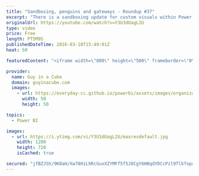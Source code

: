 ```yaml
---
title: "Sandboxing, penguins and gateways - Roundup #37"
excerpt: "There is a sandboxing update for custom visuals within Power BI. RC0 landed for SQL Server 2016. I mention the updates for Reporting Services and Analysis Services. Also, Microsoft announced that Linux will be supported for SQL 2016 Database Engine. I highlight a community blog post looking at creating"
originalUrl: https://youtube.com/watch?v=Y3U3dUagL2U
type: video
price: Free
length: PT5M9S
publishedDateTime: 2016-03-10T15:49:01Z
heat: 50

featuredContent: "<iframe width=\"800\" height=\"500\" frameborder=\"0\" src=\"https://www.youtube.com/embed/Y3U3dUagL2U\" allow=\"accelerometer; autoplay; encrypted-media; gyroscope; picture-in-picture\" allowfullscreen></iframe>"

provider:
  name: Guy in a Cube
  domain: guyinacube.com
  images:
    - url: https://everyday-cc.github.io/powerbi/assets/images/organizations/guyinacube.com-50x50.jpg
      width: 50
      height: 50

topics:
  - Power BI

images:
  - url: https://i.ytimg.com/vi/Y3U3dUagL2U/maxresdefault.jpg
    width: 1280
    height: 720
    isCached: true

secured: "jfBZJSh/9K8aH/Xw78HiLhRcGuxXZYMFf5f5J8CgY6HBqdYDCcPzl9TlkTopaQP3DfAkADoX3IFhC6IHtiNvd84Ol4QRR6+FIEbOT356uBrMqZKBhkFu7DKslHXTSHcDh9YIQMXyNCuxllkA2zMluFXVnZjt8CqpO/DtNb1LJcboNgWxH+XRR70tGQwqarc0LtX5kynT2FdqTjf1qeZ3AZddDLeaHEzAuIjqV9qmZIJhvziy68ocutmoURO3igBj9jkTk0AY9JEerB2G5fnQg7qpEPy2WWhkUqbP6789q3QyabYeHrfIb3W1r/30Dsjy/XyXOZqhGeNNTXeC3mrvBJwKRdfT49+gBsc9pC1922a2yLDNvdAX+3kHAEwon47ly919rFhyTV9R6hwVZr/q75tLnLfyvb++50MLtn3KAGE=;RatnLz4tIstszZ9ovtrrtw=="
---
```


